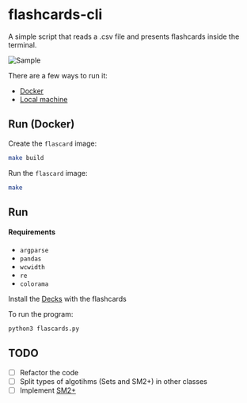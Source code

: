 # flashcards-cli

A simple script that reads a .csv file and presents flashcards inside the terminal.

![Sample](./assets/sample.gif)

There are a few ways to run it:

- [Docker](#run-\(docker\))
- [Local machine](#run)

## Run (Docker)

Create the `flascard` image:

```sh
make build
```

Run the `flascard` image:

```sh
make
```

## Run

#### Requirements

- `argparse`
- `pandas`
- `wcwidth`
- `re`
- `colorama`

Install the [Decks](https://github.com/HTsuyoshi/jp-flash-decks) with the flashcards

To run the program:

```sh
python3 flascards.py
```

## TODO

- [ ] Refactor the code
- [ ] Split types of algotihms (Sets and SM2+) in other classes
- [ ] Implement [SM2+](http://www.blueraja.com/blog/477/a-better-spaced-repetition-learning-algorithm-sm2)
